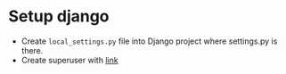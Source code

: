 # Setup django

- Create `local_settings.py` file into Django project where settings.py is there.
- Create superuser with [link](https://github.com/hitul007/shortcuts/blob/master/psql/getting-started-psql.md#how-to-restore-the-database---if-dump-extension-is-sql)
